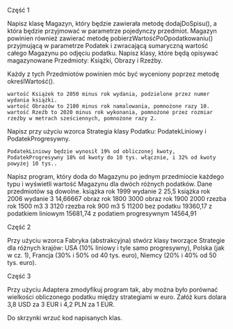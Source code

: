 Część 1

Napisz klasę Magazyn, który będzie zawierała metodę dodajDoSpisu(), a która będzie przyjmować w parametrze pojedynczy przedmiot. Magazyn powinien również zawierać metodę pobierzWartośćPoOpodatkowaniu() przyjmującą w parametrze Podatek i zwracającą sumaryczną wartość całego Magazynu po odjęciu podatku. Napisz klasy, które będą opisywać magazynowane Przedmioty: Książki, Obrazy i Rzeźby.

Każdy z tych Przedmiotów powinien móc być wyceniony poprzez metodę określWartość().

    wartość Książek to 2050 minus rok wydania, podzielone przez numer wydania książki.
    wartość Obrazów to 2100 minus rok namalowania, pomnożone razy 10.
    wartość Rzeźb to 2020 minus rok wykonania, pomnożone przez rozmiar rzeźby w metrach sześciennych, pomnożone razy 2.

Napisz przy użyciu wzorca Strategia klasy Podatku: PodatekLiniowy i PodatekProgresywny.

    PodatekLiniowy będzie wynosił 19% od obliczonej kwoty,
    PodatekProgresywny 18% od kwoty do 10 tys. włącznie, i 32% od kwoty powyżej 10 tys..

Napisz program, który doda do Magazynu po jednym przedmiocie każdego typu i wyświetli wartość Magazynu dla dwóch różnych podatków. Dane przedmiotów są dowolne.
książka	rok	1999	wydanie	2	25,5
książka	rok	2006	wydanie	3	14,66667
obraz	  rok	1800	 	 	3000
obraz	  rok	1900	 	 	2000
rzezba	rok	1500	m3	3	3120
rzezba	rok	900	  m3	5	11200
 	 	bez podatku	19360,17
 	 	z podatkiem liniowym	15681,74
 	 	z podatiem progresywnym	14564,91

Część 2

Przy użyciu wzorca Fabryka (abstrakcyjna) stwórz klasy tworzące Strategie dla różnych krajów: USA (10% liniowy i tyle samo progresywny), Polska (jak w cz. 1), Francja (30% i 50% od 40 tys. euro), Niemcy (20% i 40% od 50 tys. euro).

Część 3

Przy użyciu Adaptera zmodyfikuj program tak, aby można było porównać wielkości obliczonego podatku między strategiami w euro. Załóż kurs dolara 3,8 USD za 3 EUR i 4,2 PLN za 1 EUR.

Do skrzynki wrzuć kod napisanych klas.
